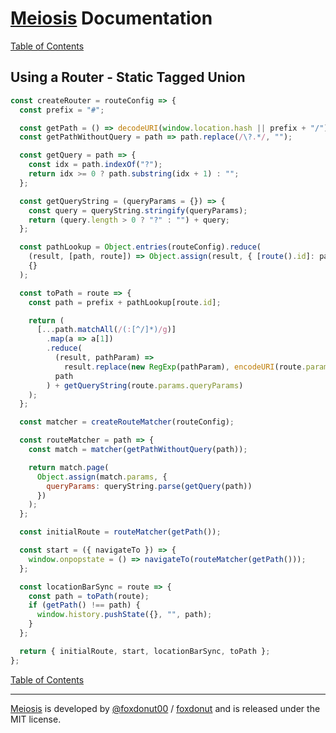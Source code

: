 # [Meiosis](https://meiosis.js.org) Documentation

[Table of Contents](toc.html)

## Using a Router - Static Tagged Union

```javascript
const createRouter = routeConfig => {
  const prefix = "#";

  const getPath = () => decodeURI(window.location.hash || prefix + "/").substring(prefix.length);
  const getPathWithoutQuery = path => path.replace(/\?.*/, "");

  const getQuery = path => {
    const idx = path.indexOf("?");
    return idx >= 0 ? path.substring(idx + 1) : "";
  };

  const getQueryString = (queryParams = {}) => {
    const query = queryString.stringify(queryParams);
    return (query.length > 0 ? "?" : "") + query;
  };

  const pathLookup = Object.entries(routeConfig).reduce(
    (result, [path, route]) => Object.assign(result, { [route().id]: path }),
    {}
  );

  const toPath = route => {
    const path = prefix + pathLookup[route.id];

    return (
      [...path.matchAll(/(:[^/]*)/g)]
        .map(a => a[1])
        .reduce(
          (result, pathParam) =>
            result.replace(new RegExp(pathParam), encodeURI(route.params[pathParam.substring(1)])),
          path
        ) + getQueryString(route.params.queryParams)
    );
  };

  const matcher = createRouteMatcher(routeConfig);

  const routeMatcher = path => {
    const match = matcher(getPathWithoutQuery(path));

    return match.page(
      Object.assign(match.params, {
        queryParams: queryString.parse(getQuery(path))
      })
    );
  };

  const initialRoute = routeMatcher(getPath());

  const start = ({ navigateTo }) => {
    window.onpopstate = () => navigateTo(routeMatcher(getPath()));
  };

  const locationBarSync = route => {
    const path = toPath(route);
    if (getPath() !== path) {
      window.history.pushState({}, "", path);
    }
  };

  return { initialRoute, start, locationBarSync, toPath };
};
```

[Table of Contents](toc.html)

-----

[Meiosis](https://meiosis.js.org) is developed by [@foxdonut00](http://twitter.com/foxdonut00) / [foxdonut](https://github.com/foxdonut) and is released under the MIT license.
